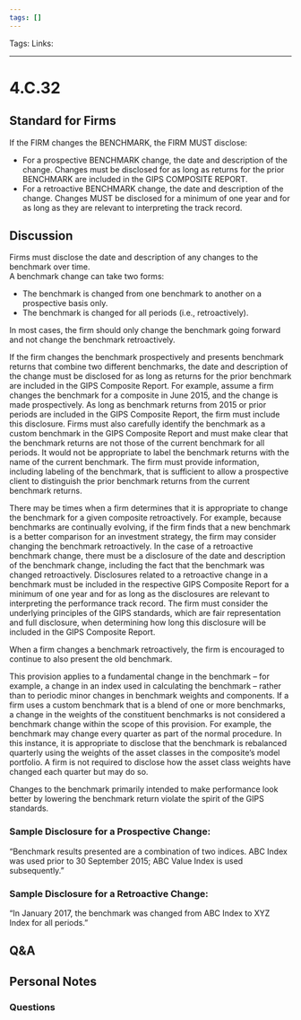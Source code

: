 ```yaml
---
tags: []
---
```

Tags:
Links: 
___
# 4.C.32
## Standard for Firms
If the FIRM changes the BENCHMARK, the FIRM MUST disclose:
- For a prospective BENCHMARK change, the date and description of the change. Changes must be disclosed for as long as returns for the prior BENCHMARK are included in the GIPS COMPOSITE REPORT.
- For a retroactive BENCHMARK change, the date and description of the change. Changes MUST be disclosed for a minimum of one year and for as long as they are relevant to interpreting the track record.
## Discussion
Firms must disclose the date and description of any changes to the benchmark over time.  
A benchmark change can take two forms:
- The benchmark is changed from one benchmark to another on a prospective basis only.
- The benchmark is changed for all periods (i.e., retroactively).

In most cases, the firm should only change the benchmark going forward and not change the benchmark retroactively.

If the firm changes the benchmark prospectively and presents benchmark returns that combine two different benchmarks, the date and description of the change must be disclosed for as long as returns for the prior benchmark are included in the GIPS Composite Report. For example, assume a firm changes the benchmark for a composite in June 2015, and the change is made prospectively. As long as benchmark returns from 2015 or prior periods are included in the GIPS Composite Report, the firm must include this disclosure. Firms must also carefully identify the benchmark as a custom benchmark in the GIPS Composite Report and must make clear that the benchmark returns are not those of the current benchmark for all periods. It would not be appropriate to label the benchmark returns with the name of the current benchmark. The firm must provide information, including labeling of the benchmark, that is sufficient to allow a prospective client to distinguish the prior benchmark returns from the current benchmark returns.

There may be times when a firm determines that it is appropriate to change the benchmark for a given composite retroactively. For example, because benchmarks are continually evolving, if the firm finds that a new benchmark is a better comparison for an investment strategy, the firm may consider changing the benchmark retroactively. In the case of a retroactive benchmark change, there must be a disclosure of the date and description of the benchmark change, including the fact that the benchmark was changed retroactively. Disclosures related to a retroactive change in a benchmark must be included in the respective GIPS Composite Report for a minimum of one year and for as long as the disclosures are relevant to interpreting the performance track record. The firm must consider the underlying principles of the GIPS standards, which are fair representation and full disclosure, when determining how long this disclosure will be included in the GIPS Composite Report.

When a firm changes a benchmark retroactively, the firm is encouraged to continue to also present the old benchmark.

This provision applies to a fundamental change in the benchmark – for example, a change in an index used in calculating the benchmark – rather than to periodic minor changes in benchmark weights and components. If a firm uses a custom benchmark that is a blend of one or more benchmarks, a change in the weights of the constituent benchmarks is not considered a benchmark change within the scope of this provision. For example, the benchmark may change every quarter as part of the normal procedure. In this instance, it is appropriate to disclose that the benchmark is rebalanced quarterly using the weights of the asset classes in the composite’s model portfolio. A firm is not required to disclose how the asset class weights have changed each quarter but may do so.

Changes to the benchmark primarily intended to make performance look better by lowering the benchmark return violate the spirit of the GIPS standards.
### Sample Disclosure for a Prospective Change:
“Benchmark results presented are a combination of two indices. ABC Index was used prior to 30 September 2015; ABC Value Index is used subsequently.”
### Sample Disclosure for a Retroactive Change:
“In January 2017, the benchmark was changed from ABC Index to XYZ Index for all periods.”
## Q&A

## Personal Notes

### Questions